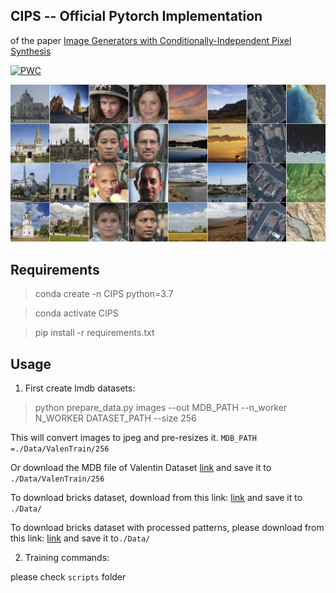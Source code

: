 ## CIPS -- Official Pytorch Implementation 

of the paper [Image Generators with Conditionally-Independent Pixel Synthesis](https://arxiv.org/abs/2011.13775)

[![PWC](https://img.shields.io/endpoint.svg?url=https://paperswithcode.com/badge/image-generators-with-conditionally/image-generation-on-lsun-churches-256-x-256)](https://paperswithcode.com/sota/image-generation-on-lsun-churches-256-x-256?p=image-generators-with-conditionally)

![Teaser](doc/teaser_img.jpg)

## Requirements

> conda create -n CIPS python=3.7

> conda activate CIPS

> pip install -r requirements.txt

## Usage

1) First create lmdb datasets:

> python prepare_data.py images --out MDB_PATH --n_worker N_WORKER DATASET_PATH --size 256

This will convert images to jpeg and pre-resizes it. `MDB_PATH =./Data/ValenTrain/256`

Or download the MDB file of Valentin Dataset [link](https://drive.google.com/drive/folders/1xFAdBcJiC9KLkPjEC5UkcjEa1OcLTXEk?usp=sharing) and save it to `./Data/ValenTrain/256`

To download bricks dataset, download from this link: [link](https://drive.google.com/file/d/1H1dFjwZUZ1eW_2JUnmW0DwNgHlOYnLBo/view?usp=sharing) and save it to `./Data/`

To download bricks dataset with processed patterns, please download from this link: [link](https://drive.google.com/drive/folders/1O1aw_oEFo9tLVf2RSt_zlpCwmJRv9YpM?usp=sharing) and save it to`./Data/`

2) Training commands:

please check `scripts` folder
